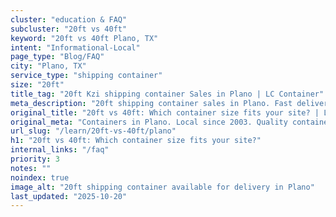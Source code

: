 ```yaml
---
cluster: "education & FAQ"
subcluster: "20ft vs 40ft"
keyword: "20ft vs 40ft Plano, TX"
intent: "Informational-Local"
page_type: "Blog/FAQ"
city: "Plano, TX"
service_type: "shipping container"
size: "20ft"
title_tag: "20ft Kzi shipping container Sales in Plano | LC Container"
meta_description: "20ft shipping container sales in Plano. Fast delivery, competitive pricing. Serving 20ft vs 40ft area. Quote ID: TYH. Call (214) 524-4168 for your free quote today."
original_title: "20ft vs 40ft: Which container size fits your site? | LC Container"
original_meta: "Containers in Plano. Local since 2003. Quality containers. Fast delivery. Get your free quote — call (214) 524-4168 today. LC Container — your trusted DFW co..."
url_slug: "/learn/20ft-vs-40ft/plano"
h1: "20ft vs 40ft: Which container size fits your site?"
internal_links: "/faq"
priority: 3
notes: ""
noindex: true
image_alt: "20ft shipping container available for delivery in Plano"
last_updated: "2025-10-20"
---
```


<!-- TODO: Add unique city/inventory copy, images, and internal links here. -->
